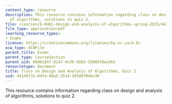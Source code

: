 ```yaml
---
content_type: resource
description: This resource contains information regarding class on design and analysis
  of algorithms, solutions to quiz 2.
file: /courses/6-046j-design-and-analysis-of-algorithms-spring-2015/44146f3104fa80a52514265d070ebc40_MIT6_046JS15_quiz2sols.pdf
file_type: application/pdf
learning_resource_types:
- Exams
license: https://creativecommons.org/licenses/by-nc-sa/4.0/
ocw_type: OCWFile
parent_title: Exams
parent_type: CourseSection
parent_uid: 6086105f-0147-4c30-9283-19d86f8ea363
resourcetype: Document
title: Class on Design and Analysis of Algorithms, Quiz 2
uid: 44146f31-04fa-80a5-2514-265d070ebc40
---
```

This resource contains information regarding class on design and analysis of algorithms, solutions to quiz 2.